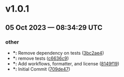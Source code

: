 # v1.0.1
## 05 Oct 2023 — 08:34:29 UTC

### other

+ __\*:__ Remove dependency on tests
 ([3bc2ae4](https://github.com/gpickin/wirebox-mappings-exporter/commit/3bc2ae43fefda048b45826bda824f2be55595c35))
+ __\*:__ remove tests
 ([c6636c9](https://github.com/gpickin/wirebox-mappings-exporter/commit/c6636c9e8eed2184b62867ef78a5157f8a624f96))
+ __\*:__ Add workflows, formatter, and license
 ([8149f19](https://github.com/gpickin/wirebox-mappings-exporter/commit/8149f197706abe7c145785b4f71b2d7305005ad5))
+ __\*:__ Initial Commit
 ([709de47](https://github.com/gpickin/wirebox-mappings-exporter/commit/709de4797e583287527032bd9a792f2565cb0ecf))
